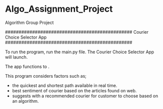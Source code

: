 # Algo_Assignment_Project
Algorithm Group Project

###############################################
          Courier Choice Selector App          
###############################################


To run the program, run the main.py file. The Courier Choice Selector App will launch.

The app functions to . 

This program considers factors such as; 
- the quickest and shortest path available in real time.
- best sentiment of courier based on the articles found on web.
- suggests with a recommended courier for customer to choose based on an algorithm.

